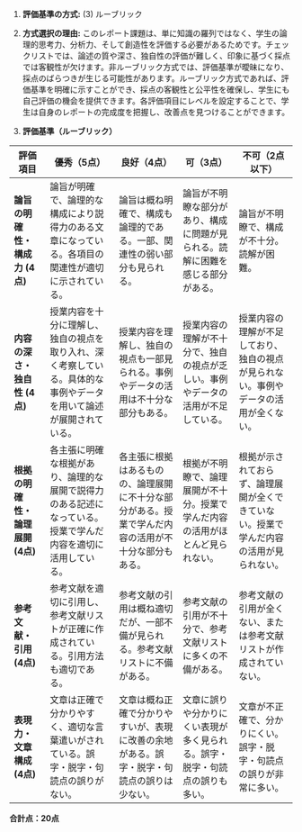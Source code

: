 1. **評価基準の方式:** (3) ルーブリック

2. **方式選択の理由:** このレポート課題は、単に知識の羅列ではなく、学生の論理的思考力、分析力、そして創造性を評価する必要があるためです。チェックリストでは、論述の質や深さ、独自性の評価が難しく、印象に基づく採点では客観性が欠けます。非ルーブリック方式では、評価基準が曖昧になり、採点のばらつきが生じる可能性があります。ルーブリック方式であれば、評価基準を明確に示すことができ、採点の客観性と公平性を確保し、学生にも自己評価の機会を提供できます。各評価項目にレベルを設定することで、学生は自身のレポートの完成度を把握し、改善点を見つけることができます。


3. **評価基準（ルーブリック）**

| 評価項目 | 優秀（5点） | 良好（4点） | 可（3点） | 不可（2点以下） |
|---|---|---|---|---|
| **論旨の明確性・構成力 (4点)** | 論旨が明確で、論理的な構成により説得力のある文章になっている。各項目の関連性が適切に示されている。 | 論旨は概ね明確で、構成も論理的である。一部、関連性の弱い部分も見られる。 | 論旨が不明瞭な部分があり、構成に問題が見られる。読解に困難を感じる部分がある。 | 論旨が不明瞭で、構成が不十分。読解が困難。 |
| **内容の深さ・独自性 (4点)** | 授業内容を十分に理解し、独自の視点を取り入れ、深く考察している。具体的な事例やデータを用いて論述が展開されている。 | 授業内容を理解し、独自の視点も一部見られる。事例やデータの活用は不十分な部分もある。 | 授業内容の理解が不十分で、独自の視点が乏しい。事例やデータの活用が不足している。 | 授業内容の理解が不足しており、独自の視点が見られない。事例やデータの活用が全くない。 |
| **根拠の明確性・論理展開 (4点)** | 各主張に明確な根拠があり、論理的な展開で説得力のある記述になっている。授業で学んだ内容を適切に活用している。 | 各主張に根拠はあるものの、論理展開に不十分な部分がある。授業で学んだ内容の活用が不十分な部分もある。 | 根拠が不明瞭で、論理展開が不十分。授業で学んだ内容の活用がほとんど見られない。 | 根拠が示されておらず、論理展開が全くできていない。授業で学んだ内容の活用が見られない。 |
| **参考文献・引用 (4点)** | 参考文献を適切に引用し、参考文献リストが正確に作成されている。引用方法も適切である。 | 参考文献の引用は概ね適切だが、一部不備が見られる。参考文献リストに不備がある。 | 参考文献の引用が不十分で、参考文献リストに多くの不備がある。 | 参考文献の引用が全くない、または参考文献リストが作成されていない。 |
| **表現力・文章構成 (4点)** | 文章は正確で分かりやすく、適切な言葉遣いがされている。誤字・脱字・句読点の誤りがない。 | 文章は概ね正確で分かりやすいが、表現に改善の余地がある。誤字・脱字・句読点の誤りは少ない。 | 文章に誤りや分かりにくい表現が多く見られる。誤字・脱字・句読点の誤りも多い。 | 文章が不正確で、分かりにくい。誤字・脱字・句読点の誤りが非常に多い。 |


**合計点：20点**
